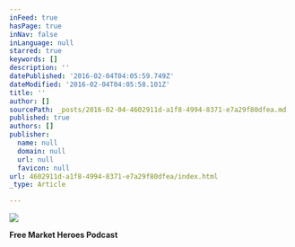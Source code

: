 ```yaml
---
inFeed: true
hasPage: true
inNav: false
inLanguage: null
starred: true
keywords: []
description: ''
datePublished: '2016-02-04T04:05:59.749Z'
dateModified: '2016-02-04T04:05:58.101Z'
title: ''
author: []
sourcePath: _posts/2016-02-04-4602911d-a1f8-4994-8371-e7a29f80dfea.md
published: true
authors: []
publisher:
  name: null
  domain: null
  url: null
  favicon: null
url: 4602911d-a1f8-4994-8371-e7a29f80dfea/index.html
_type: Article

---
```

![](https://s3-us-west-2.amazonaws.com/the-grid-img/p/ff24fd214c5afb1535867b5329857bf6dce45f35.png)

**Free Market Heroes Podcast**